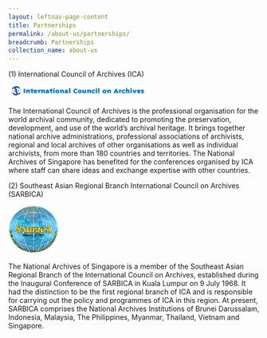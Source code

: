 ```yaml
---
layout: leftnav-page-content
title: Partnerships
permalink: /about-us/partnerships/
breadcrumb: Partnerships
collection_name: about-us
---
```


(1)    International Council of Archives (ICA)
 
<img src="/images/ica.gif" alt="International Council on Archives" style="width:280px;" />

The International Council of Archives is the professional organisation for the world archival community, dedicated to promoting the preservation, development, and use of the world’s archival heritage. It brings together national archive administrations, professional associations of archivists, regional and local archives of other organisations as well as individual archivists, from more than 180 countries and territories. The National Archives of Singapore has benefited for the conferences organised by ICA where staff can share ideas and exchange expertise with other countries.

(2)    Southeast Asian Regional Branch International Council on Archives (SARBICA)

<img src="/images/sarbica.jpg" alt="Sarbica" style="width:100px;" />

The National Archives of Singapore is a member of the Southeast Asian Regional Branch of the International Council on Archives, established during the Inaugural Conference of SARBICA in Kuala Lumpur on 9 July 1968. It had the distinction to be the first regional branch of ICA and is responsible for carrying out the policy and programmes of ICA in this region. At present, SARBICA comprises the National Archives Institutions of Brunei Darussalam, Indonesia, Malaysia, The Philippines, Myanmar, Thailand, Vietnam and Singapore.
